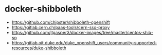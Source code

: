 # docker-shibboleth

- https://github.com/chipster/shibboleth-openshift
- https://gitlab.cern.ch/paas-tools/cern-sso-proxy
- https://github.com/jtgasper3/docker-images/tree/master/centos-shib-sp
- https://gitlab.oit.duke.edu/duke_openshift_users/community-supported-resources/duke-shibboleth
